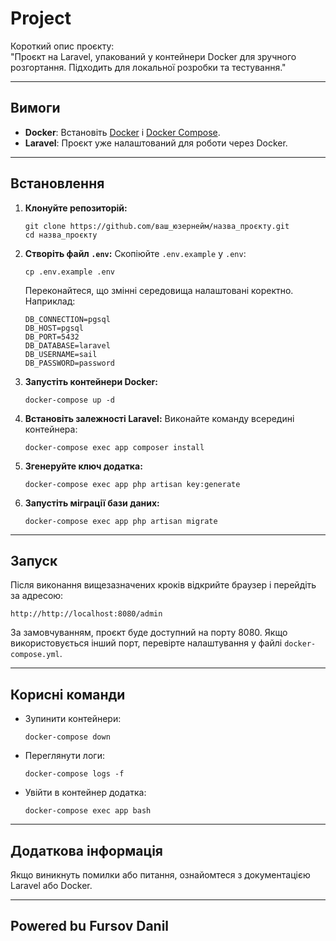 # **Project**

Короткий опис проєкту:  
"Проєкт на Laravel, упакований у контейнери Docker для зручного розгортання. Підходить для локальної розробки та тестування."

---

## **Вимоги**

- **Docker**: Встановіть [Docker](https://www.docker.com/get-started) і [Docker Compose](https://docs.docker.com/compose/).
- **Laravel**: Проєкт уже налаштований для роботи через Docker.

---

## **Встановлення**

1. **Клонуйте репозиторій:**
   ```
   git clone https://github.com/ваш_юзернейм/назва_проєкту.git
   cd назва_проєкту
   ```

2. **Створіть файл `.env`:**
   Скопіюйте `.env.example` у `.env`:
   ```
   cp .env.example .env
   ```
   Переконайтеся, що змінні середовища налаштовані коректно. Наприклад:
   ```
   DB_CONNECTION=pgsql
   DB_HOST=pgsql
   DB_PORT=5432
   DB_DATABASE=laravel
   DB_USERNAME=sail
   DB_PASSWORD=password
   ```

3. **Запустіть контейнери Docker:**
   ```
   docker-compose up -d
   ```

4. **Встановіть залежності Laravel:**
   Виконайте команду всередині контейнера:
   ```
   docker-compose exec app composer install
   ```

5. **Згенеруйте ключ додатка:**
   ```
   docker-compose exec app php artisan key:generate
   ```

6. **Запустіть міграції бази даних:**
   ```
   docker-compose exec app php artisan migrate
   ```

---

## **Запуск**

Після виконання вищезазначених кроків відкрийте браузер і перейдіть за адресою:  
```
http://http://localhost:8080/admin
```

За замовчуванням, проєкт буде доступний на порту 8080. Якщо використовується інший порт, перевірте налаштування у файлі `docker-compose.yml`.

---

## **Корисні команди**

- Зупинити контейнери:
  ```
  docker-compose down
  ```
- Переглянути логи:
  ```
  docker-compose logs -f
  ```
- Увійти в контейнер додатка:
  ```
  docker-compose exec app bash
  ```

---

## **Додаткова інформація**

Якщо виникнуть помилки або питання, ознайомтеся з документацією Laravel або Docker.

---

## **Powered bu Fursov Danil**

